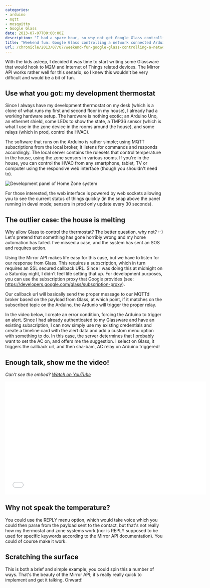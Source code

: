 ```yaml
---
categories:
- arduino
- mqtt
- mosquitto
- Google Glass
date: 2013-07-07T00:00:00Z
description: "I had a spare hour, so why not get Google Glass controlling my network connected Arduino? Let's do it!"
title: "Weekend fun: Google Glass controlling a network connected Arduino"
url: /chronicle/2013/07/07/weekend-fun-google-glass-controlling-a-network-connected-arduino/
---
```


With the kids asleep, I decided it was time to start writing some Glassware that would hook to M2M and Internet of Things related devices. The Mirror API works rather well for this senario, so I knew this wouldn't be very difficult and would be a bit of fun.

## Use what you got: my development thermostat

Since I always have my development thermostat on my desk (which is a clone of what runs my first and second floor in my house), I already had a working hardware setup. The hardware is nothing exotic; an Arduino Uno, an ethernet shield, some LEDs to show the state, a TMP36 sensor (which is what I use in the zone device in the rooms around the house), and some relays (which in prod, control the HVAC).

The software that runs on the Arduino is rather simple; using MQTT subscriptions from the local broker, it listens for commands and responds accordingly. The local server contains the rulesets that control temperature in the house, using the zone sensors in various rooms. If you're in the house, you can control the HVAC from any smartphone, tablet, TV or computer using the responsive web interface (though you shouldn't need to).

<img src="/images/blog/2013/07/screenshot-20130603-thermocontrol-internal-aurora.jpg" alt="Development panel of Home Zone system" />

For those interested, the web interface is powered by web sockets allowing you to see the current status of things quickly (in the snap above the panel running in devel mode; sensors in prod only update every 30 seconds).

## The outlier case: the house is melting
Why allow Glass to control the thermostat? The better question, why not? :-) Let's pretend that something has gone horribly wrong and my home automation has failed. I've missed a case, and the system has sent an SOS and requires action.

Using the Mirror API makes life easy for this case, but we have to listen for our response from Glass. This requires a subscription, which in turn requires an SSL secured callback URL. Since I was doing this at midnight on a Saturday night, I didn't feel life setting that up. For development purposes, you can use the subscription proxy that Google provides (see: <a href="https://developers.google.com/glass/subscription-proxy">https://developers.google.com/glass/subscription-proxy</a>).

Our callback url will basically send the proper message to our MQTTd broker based on the payload from Glass, at which point, if it matches on the subscribed topic on the Arduino, the Ardunio will trigger the proper relay.

In the video below, I create an error condition, forcing the Arduino to trigger an alert. Since I had already authenticated to my Glassware and have an existing subscription, I can now simply use my existing credentials and create a timeline card with the alert data and add a custom menu option with something to do. In this case, the server determines that I probably want to set the AC on, and offers me the suggestion. I select on Glass, it triggers the callback url, and then sha-bam, AC relay on Arduino triggered!

## Enough talk, show me the video!
_Can't see the embed? <a href="http://www.youtube.com/watch?v=RzESklDsjMg">Watch on YouTube</a>_

<iframe width="640" height="360" src="//www.youtube.com/embed/RzESklDsjMg?rel=0" frameborder="0" allowfullscreen></iframe>

## Why not speak the temperature?
You could use the REPLY menu option, which would take voice which you could then parse from the payload sent to the contact, but that's not really how my thermostat and zone systems work (nor is REPLY supposed to be used for specific keywords according to the Mirror API documentation). You could of course make it work.

## Scratching the surface
This is both a brief and simple example; you could spin this a number of ways. That's the beauty of the Mirror API; it's really really quick to implement and get it talking. Onward!

